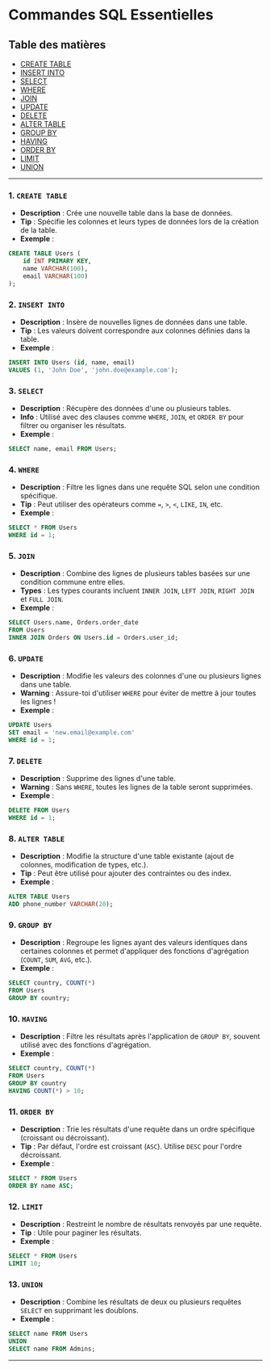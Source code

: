 # Commandes SQL Essentielles

## Table des matières
- [CREATE TABLE](#createtable)
- [INSERT INTO](#insertinto)
- [SELECT](#select)
- [WHERE](#where)
- [JOIN](#join)
- [UPDATE](#update)
- [DELETE](#delete)
- [ALTER TABLE](#altertable)
- [GROUP BY](#groupby)
- [HAVING](#having)
- [ORDER BY](#orderby)
- [LIMIT](#limit)
- [UNION](#union)

---

### 1. `CREATE TABLE` <a name="createtable"></a>
- **Description** : Crée une nouvelle table dans la base de données.
- **Tip** : Spécifie les colonnes et leurs types de données lors de la création de la table.
- **Exemple** :
```sql
CREATE TABLE Users (
    id INT PRIMARY KEY,
    name VARCHAR(100),
    email VARCHAR(100)
);
```

### 2. `INSERT INTO` <a name="insertinto"></a>
- **Description** : Insère de nouvelles lignes de données dans une table.
- **Tip** : Les valeurs doivent correspondre aux colonnes définies dans la table.
- **Exemple** :
```sql
INSERT INTO Users (id, name, email)
VALUES (1, 'John Doe', 'john.doe@example.com');
```

### 3. `SELECT` <a name="select"></a>
- **Description** : Récupère des données d'une ou plusieurs tables.
- **Info** : Utilisé avec des clauses comme `WHERE`, `JOIN`, et `ORDER BY` pour filtrer ou organiser les résultats.
- **Exemple** :
```sql
SELECT name, email FROM Users;
```

### 4. `WHERE` <a name="where"></a>
- **Description** : Filtre les lignes dans une requête SQL selon une condition spécifique.
- **Tip** : Peut utiliser des opérateurs comme `=`, `>`, `<`, `LIKE`, `IN`, etc.
- **Exemple** :
```sql
SELECT * FROM Users
WHERE id = 1;
```

### 5. `JOIN` <a name="join"></a>
- **Description** : Combine des lignes de plusieurs tables basées sur une condition commune entre elles.
- **Types** : Les types courants incluent `INNER JOIN`, `LEFT JOIN`, `RIGHT JOIN` et `FULL JOIN`.
- **Exemple** :
```sql
SELECT Users.name, Orders.order_date
FROM Users
INNER JOIN Orders ON Users.id = Orders.user_id;
```

### 6. `UPDATE` <a name="update"></a>
- **Description** : Modifie les valeurs des colonnes d'une ou plusieurs lignes dans une table.
- **Warning** : Assure-toi d'utiliser `WHERE` pour éviter de mettre à jour toutes les lignes !
- **Exemple** :
```sql
UPDATE Users
SET email = 'new.email@example.com'
WHERE id = 1;
```

### 7. `DELETE` <a name="delete"></a>
- **Description** : Supprime des lignes d'une table.
- **Warning** : Sans `WHERE`, toutes les lignes de la table seront supprimées.
- **Exemple** :
```sql
DELETE FROM Users
WHERE id = 1;
```

### 8. `ALTER TABLE` <a name="altertable"></a>
- **Description** : Modifie la structure d'une table existante (ajout de colonnes, modification de types, etc.).
- **Tip** : Peut être utilisé pour ajouter des contraintes ou des index.
- **Exemple** :
```sql
ALTER TABLE Users
ADD phone_number VARCHAR(20);
```

### 9. `GROUP BY` <a name="groupby"></a>
- **Description** : Regroupe les lignes ayant des valeurs identiques dans certaines colonnes et permet d'appliquer des fonctions d'agrégation (`COUNT`, `SUM`, `AVG`, etc.).
- **Exemple** :
```sql
SELECT country, COUNT(*)
FROM Users
GROUP BY country;
```

### 10. `HAVING` <a name="having"></a>
- **Description** : Filtre les résultats après l'application de `GROUP BY`, souvent utilisé avec des fonctions d'agrégation.
- **Exemple** :
```sql
SELECT country, COUNT(*)
FROM Users
GROUP BY country
HAVING COUNT(*) > 10;
```

### 11. `ORDER BY` <a name="orderby"></a>
- **Description** : Trie les résultats d'une requête dans un ordre spécifique (croissant ou décroissant).
- **Tip** : Par défaut, l'ordre est croissant (`ASC`). Utilise `DESC` pour l'ordre décroissant.
- **Exemple** :
```sql
SELECT * FROM Users
ORDER BY name ASC;
```

### 12. `LIMIT` <a name="limit"></a>
- **Description** : Restreint le nombre de résultats renvoyés par une requête.
- **Tip** : Utile pour paginer les résultats.
- **Exemple** :
```sql
SELECT * FROM Users
LIMIT 10;
```

### 13. `UNION` <a name="union"></a>
- **Description** : Combine les résultats de deux ou plusieurs requêtes `SELECT` en supprimant les doublons.
- **Exemple** :
```sql
SELECT name FROM Users
UNION
SELECT name FROM Admins;
```

---

